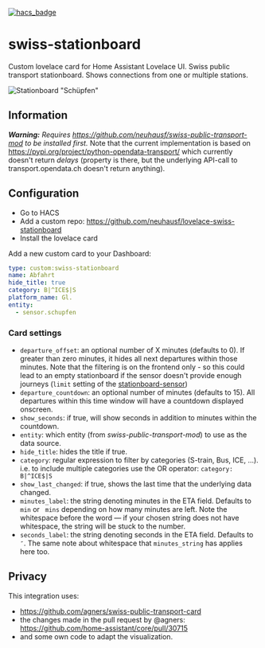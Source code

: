 [![hacs_badge](https://img.shields.io/badge/HACS-Default-orange.svg)](https://github.com/custom-components/hacs)

# swiss-stationboard
Custom lovelace card for Home Assistant Lovelace UI.
Swiss public transport stationboard. Shows connections from one or multiple stations. 

![Stationboard "Schüpfen"](https://github.com/neuhausf/lovelace-swiss-stationboard/blob/main/img/stationboard-1.png?raw=true "Stationboard Schüpfen")

## Information

_**Warning:** Requires https://github.com/neuhausf/swiss-public-transport-mod to be installed first._
Note that the current implementation is based on https://pypi.org/project/python-opendata-transport/ which currently doesn't return *delays* (property is there, but  the underlying API-call to transport.opendata.ch doesn't return anything).

## Configuration

- Go to HACS
- Add a custom repo: https://github.com/neuhausf/lovelace-swiss-stationboard
- Install the lovelace card

Add a new custom card to your Dashboard:

```YAML
type: custom:swiss-stationboard
name: Abfahrt
hide_title: true
category: B|^ICE$|S
platform_name: Gl.
entity:
  - sensor.schupfen
```

### Card settings

* `departure_offset`: an optional number of X minutes (defaults to 0).  If greater than zero minutes, it hides all next departures within those minutes.  Note that the filtering is on the frontend only - so this could lead to an empty stationboard if the sensor doesn't provide enough journeys (`limit` setting of the [stationboard-sensor](https://github.com/neuhausf/swiss-public-transport-mod))
* `departure_countdown`: an optional number of minutes (defaults to 15).  All departures within this time window will have a countdown displayed onscreen.
* `show_seconds`: if true, will show seconds in addition to minutes within the countdown.
* `entity`: which entity (from *swiss-public-transport-mod*) to use as the data source.
* `hide_title`: hides the title if true.
* `category`: regular expression to filter by categories (S-train, Bus, ICE, ...).  i.e. to include multiple categories use the OR operator: `category: B|^ICE$|S`
* `show_last_changed`: if true, shows the last time that the underlying data changed.
* `minutes_label`: the string denoting minutes in the ETA field.  Defaults to ` min` or ` mins` depending on how many minutes are left.  Note the whitespace before the word — if your chosen string does not have whitespace, the string will be stuck to the number.
* `seconds_label`: the string denoting seconds in the ETA field.  Defaults to `″`.  The same note about whitespace that `minutes_string` has applies here too.

## Privacy 

This integration uses:

- https://github.com/agners/swiss-public-transport-card 
- the changes made in the pull request by @agners: https://github.com/home-assistant/core/pull/30715
- and some own code to adapt the visualization.
